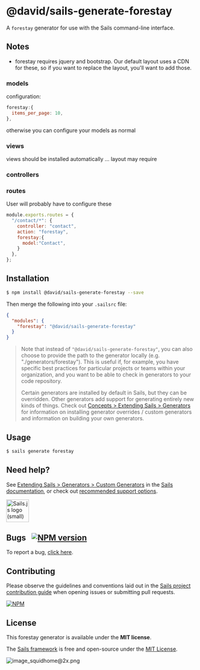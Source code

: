 # @david/sails-generate-forestay

A `forestay` generator for use with the Sails command-line interface.


## Notes
- forestay requires jquery and bootstrap.  Our default layout uses a CDN for these, so if you want to replace the layout, you'll want to add those.

### models
configuration:
```JavaScript
forestay:{
  items_per_page: 10,
},
```

otherwise you can configure your models as normal

### views
views should be installed automatically ...  layout may require

### controllers

### routes
User will probably have to configure these
```JavaScript
module.exports.routes = {
  "/contact/*": {
    controller: "contact",
    action: "forestay",
    forestay:{
      model:"Contact",
    }
  },
};
```

## Installation

```sh
$ npm install @david/sails-generate-forestay --save
```

Then merge the following into your `.sailsrc` file:

```json
{
  "modules": {
    "forestay": "@david/sails-generate-forestay"
  }
}
```

> Note that instead of `"@david/sails-generate-forestay"`, you can also choose to provide the path to the generator locally (e.g. "./generators/forestay").
> This is useful if, for example, you have specific best practices for particular projects or teams within your organization, and you want to be able to check in generators to your code repository.
>
> Certain generators are installed by default in Sails, but they can be overridden.  Other generators add support for generating entirely new kinds of things.
> Check out [Concepts > Extending Sails > Generators](https://sailsjs.com/docs/concepts/extending-sails/generators) for information on installing generator overrides / custom generators and information on building your own generators.



## Usage

```bash
$ sails generate forestay
```


## Need help?

See [Extending Sails > Generators > Custom Generators](https://sailsjs.com/docs/concepts/extending-sails/generators/custom-generators) in the [Sails documentation](https://sailsjs.com/documentation), or check out [recommended support options](https://sailsjs.com/support).

<a href="https://sailsjs.com" target="_blank" title="Node.js framework for building realtime APIs."><img src="https://github-camo.global.ssl.fastly.net/9e49073459ed4e0e2687b80eaf515d87b0da4a6b/687474703a2f2f62616c64657264617368792e6769746875622e696f2f7361696c732f696d616765732f6c6f676f2e706e67" width=60 alt="Sails.js logo (small)"/></a>


## Bugs &nbsp; [![NPM version](https://badge.fury.io/js/@david/sails-generate-forestay.svg)](http://npmjs.com/package/@david/sails-generate-forestay)

To report a bug, [click here](https://sailsjs.com/bugs).


## Contributing

Please observe the guidelines and conventions laid out in the [Sails project contribution guide](https://sailsjs.com/documentation/contributing) when opening issues or submitting pull requests.

[![NPM](https://nodei.co/npm/@david/sails-generate-forestay.png?downloads=true)](http://npmjs.com/package/@david/sails-generate-forestay)



## License

This forestay generator is available under the **MIT license**.

The [Sails framework](https://sailsjs.com) is free and open-source under the [MIT License](https://sailsjs.com/license).


![image_squidhome@2x.png](http://i.imgur.com/RIvu9.png)
